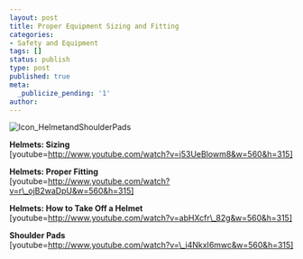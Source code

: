 ```yaml
---
layout: post
title: Proper Equipment Sizing and Fitting
categories:
- Safety and Equipment
tags: []
status: publish
type: post
published: true
meta:
  _publicize_pending: '1'
author: 
---
```

![Icon_HelmetandShoulderPads](http://mvcowboysfootball.files.wordpress.com/1953/09/icon_helmetandshoulderpads.jpg)

**Helmets: Sizing**  
[youtube=http://www.youtube.com/watch?v=i53UeBlowm8&w=560&h=315]

**Helmets: Proper Fitting**  
[youtube=http://www.youtube.com/watch?v=r\_ojB2waDpU&w=560&h=315]

**Helmets: How to Take Off a Helmet**  
[youtube=http://www.youtube.com/watch?v=abHXcfr\_82g&w=560&h=315]

**Shoulder Pads**  
[youtube=http://www.youtube.com/watch?v=\_i4NkxI6mwc&w=560&h=315]


